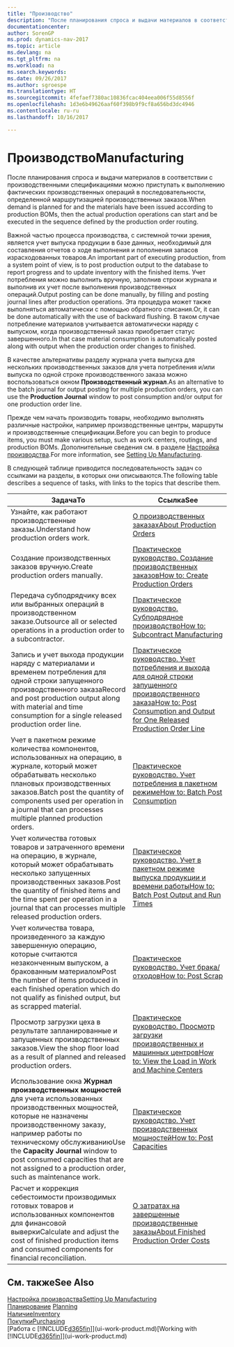 ```yaml
---
title: "Производство"
description: "После планирования спроса и выдачи материалов в соответствии с производственными спецификациями можно приступать к выполнению фактических производственных операций в последовательности, определенной маршрутизацией производственных заказов."
documentationcenter: 
author: SorenGP
ms.prod: dynamics-nav-2017
ms.topic: article
ms.devlang: na
ms.tgt_pltfrm: na
ms.workload: na
ms.search.keywords: 
ms.date: 09/26/2017
ms.author: sgroespe
ms.translationtype: HT
ms.sourcegitcommit: 4fefaef7380ac10836fcac404eea006f55d8556f
ms.openlocfilehash: 1d3e6b49626aaf60f398b9f9cf8a656bd3dc4946
ms.contentlocale: ru-ru
ms.lasthandoff: 10/16/2017

---
```

# <a name="manufacturing"></a><span data-ttu-id="75d50-103">Производство</span><span class="sxs-lookup"><span data-stu-id="75d50-103">Manufacturing</span></span>
<span data-ttu-id="75d50-104">После планирования спроса и выдачи материалов в соответствии с производственными спецификациями можно приступать к выполнению фактических производственных операций в последовательности, определенной маршрутизацией производственных заказов.</span><span class="sxs-lookup"><span data-stu-id="75d50-104">When demand is planned for and the materials have been issued according to production BOMs, then the actual production operations can start and be executed in the sequence defined by the production order routing.</span></span>  

<span data-ttu-id="75d50-105">Важной частью процесса производства, с системной точки зрения, является учет выпуска продукции в базе данных, необходимый для составления отчетов о ходе выполнения и пополнения запасов израсходованных товаров.</span><span class="sxs-lookup"><span data-stu-id="75d50-105">An important part of executing production, from a system point of view, is to post production output to the database to report progress and to update inventory with the finished items.</span></span> <span data-ttu-id="75d50-106">Учет потребления можно выполнить вручную, заполнив строки журнала и выполнив их учет после выполнения производственных операций.</span><span class="sxs-lookup"><span data-stu-id="75d50-106">Output posting can be done manually, by filling and posting journal lines after production operations.</span></span> <span data-ttu-id="75d50-107">Эта процедура может также выполняться автоматически с помощью обратного списания.</span><span class="sxs-lookup"><span data-stu-id="75d50-107">Or, it can be done automatically with the use of backward flushing.</span></span> <span data-ttu-id="75d50-108">В таком случае потребление материалов учитывается автоматически наряду с выпуском, когда производственный заказ приобретает статус завершенного.</span><span class="sxs-lookup"><span data-stu-id="75d50-108">In that case material consumption is automatically posted along with output when the production order changes to finished.</span></span>  

<span data-ttu-id="75d50-109">В качестве альтернативы разделу журнала учета выпуска для нескольких производственных заказов для учета потребления и/или выпуска по одной строке производственного заказа можно воспользоваться окном **Производственный журнал**.</span><span class="sxs-lookup"><span data-stu-id="75d50-109">As an alternative to the batch journal for output posting for multiple production orders, you can use the **Production Journal** window to post consumption and/or output for one production order line.</span></span>

<span data-ttu-id="75d50-110">Прежде чем начать производить товары, необходимо выполнять различные настройки, например производственные центры, маршруты и производственные спецификации.</span><span class="sxs-lookup"><span data-stu-id="75d50-110">Before you can begin to produce items, you must make various setup, such as work centers, routings, and production BOMs.</span></span> <span data-ttu-id="75d50-111">Дополнительные сведения см. в разделе [Настройка производства](production-configure-production-processes.md).</span><span class="sxs-lookup"><span data-stu-id="75d50-111">For more information, see [Setting Up Manufacturing](production-configure-production-processes.md).</span></span>

<span data-ttu-id="75d50-112">В следующей таблице приводится последовательность задач со ссылками на разделы, в которых они описываются.</span><span class="sxs-lookup"><span data-stu-id="75d50-112">The following table describes a sequence of tasks, with links to the topics that describe them.</span></span>   

|<span data-ttu-id="75d50-113">**Задача**</span><span class="sxs-lookup"><span data-stu-id="75d50-113">**To**</span></span>|<span data-ttu-id="75d50-114">**Ссылка**</span><span class="sxs-lookup"><span data-stu-id="75d50-114">**See**</span></span>|  
|------------|-------------|  
|<span data-ttu-id="75d50-115">Узнайте, как работают производственные заказы.</span><span class="sxs-lookup"><span data-stu-id="75d50-115">Understand how production orders work.</span></span>|[<span data-ttu-id="75d50-116">О производственных заказах</span><span class="sxs-lookup"><span data-stu-id="75d50-116">About Production Orders</span></span>](production-about-production-orders.md)|
|<span data-ttu-id="75d50-117">Создание производственных заказов вручную.</span><span class="sxs-lookup"><span data-stu-id="75d50-117">Create production orders manually.</span></span>|[<span data-ttu-id="75d50-118">Практическое руководство. Создание производственных заказов</span><span class="sxs-lookup"><span data-stu-id="75d50-118">How to: Create Production Orders</span></span>](production-how-to-create-production-orders.md)|
|<span data-ttu-id="75d50-119">Передача субподрядчику всех или выбранных операций в производственном заказе.</span><span class="sxs-lookup"><span data-stu-id="75d50-119">Outsource all or selected operations in a production order to a subcontractor.</span></span>|[<span data-ttu-id="75d50-120">Практическое руководство. Субподрядное производство</span><span class="sxs-lookup"><span data-stu-id="75d50-120">How to: Subcontract Manufacturing</span></span>](production-how-to-subcontract-manufacturing.md)|
|<span data-ttu-id="75d50-121">Запись и учет выхода продукции наряду с материалами и временем потребления для одной строки запущенного производственного заказа</span><span class="sxs-lookup"><span data-stu-id="75d50-121">Record and post production output along with material and time consumption for a single released production order line.</span></span>|[<span data-ttu-id="75d50-122">Практическое руководство. Учет потребления и выхода для одной строки запущенного производственного заказа</span><span class="sxs-lookup"><span data-stu-id="75d50-122">How to: Post Consumption and Output for One Released Production Order Line</span></span>](production-how-to-register-consumption-and-output.md)|  
|<span data-ttu-id="75d50-123">Учет в пакетном режиме количества компонентов, использованных на операцию, в журнале, который может обрабатывать несколько плановых производственных заказов.</span><span class="sxs-lookup"><span data-stu-id="75d50-123">Batch post the quantity of components used per operation in a journal that can processes multiple planned production orders.</span></span>|[<span data-ttu-id="75d50-124">Практическое руководство. Учет потребления в пакетном режиме</span><span class="sxs-lookup"><span data-stu-id="75d50-124">How to: Batch Post Consumption</span></span>](production-how-to-post-consumption.md)|
|<span data-ttu-id="75d50-125">Учет количества готовых товаров и затраченного времени на операцию, в журнале, который может обрабатывать несколько запущенных производственных заказов.</span><span class="sxs-lookup"><span data-stu-id="75d50-125">Post the quantity of finished items and the time spent per operation in a journal that can processes multiple released production orders.</span></span>|[<span data-ttu-id="75d50-126">Практическое руководство. Учет в пакетном режиме выпуска продукции и времени работы</span><span class="sxs-lookup"><span data-stu-id="75d50-126">How to: Batch Post Output and Run Times</span></span>](production-how-to-post-output-quantity.md)|  
|<span data-ttu-id="75d50-127">Учет количества товара, произведенного за каждую завершенную операцию, которые считаются незаконченным выпуском, а бракованным материалом</span><span class="sxs-lookup"><span data-stu-id="75d50-127">Post the number of items produced in each finished operation which do not qualify as finished output, but as scrapped material.</span></span>|[<span data-ttu-id="75d50-128">Практическое руководство. Учет брака/отходов</span><span class="sxs-lookup"><span data-stu-id="75d50-128">How to: Post Scrap</span></span>](production-how-to-post-scrap.md)|
|<span data-ttu-id="75d50-129">Просмотр загрузки цеха в результате запланированные и запущенных производственных заказов.</span><span class="sxs-lookup"><span data-stu-id="75d50-129">View the shop floor load as a result of planned and released production orders.</span></span>|[<span data-ttu-id="75d50-130">Практическое руководство. Просмотр загрузки производственных и машинных центров</span><span class="sxs-lookup"><span data-stu-id="75d50-130">How to: View the Load in Work and Machine Centers</span></span>](production-how-to-view-the-load-on-work-centers.md)|      
|<span data-ttu-id="75d50-131">Использование окна **Журнал производственных мощностей** для учета использованных производственных мощностей, которые не назначены производственному заказу, например работы по техническому обслуживанию</span><span class="sxs-lookup"><span data-stu-id="75d50-131">Use the **Capacity Journal** window to post consumed capacities that are not assigned to a production order, such as maintenance work.</span></span>|[<span data-ttu-id="75d50-132">Практическое руководство. Учет производственных мощностей</span><span class="sxs-lookup"><span data-stu-id="75d50-132">How to: Post Capacities</span></span>](production-how-to-post-capacities.md)|  
|<span data-ttu-id="75d50-133">Расчет и коррекция себестоимости производимых готовых товаров и использованных компонентов для финансовой выверки</span><span class="sxs-lookup"><span data-stu-id="75d50-133">Calculate and adjust the cost of finished production items and consumed components for financial reconciliation.</span></span>|[<span data-ttu-id="75d50-134">О затратах на завершенные производственные заказы</span><span class="sxs-lookup"><span data-stu-id="75d50-134">About Finished Production Order Costs</span></span>](finance-about-finished-production-order-costs.md)|  

## <a name="see-also"></a><span data-ttu-id="75d50-135">См. также</span><span class="sxs-lookup"><span data-stu-id="75d50-135">See Also</span></span>  
[<span data-ttu-id="75d50-136">Настройка производства</span><span class="sxs-lookup"><span data-stu-id="75d50-136">Setting Up Manufacturing</span></span>](production-configure-production-processes.md)  
<span data-ttu-id="75d50-137">[Планирование](production-planning.md)    </span><span class="sxs-lookup"><span data-stu-id="75d50-137">[Planning](production-planning.md)    </span></span>  
[<span data-ttu-id="75d50-138">Наличие</span><span class="sxs-lookup"><span data-stu-id="75d50-138">Inventory</span></span>](inventory-manage-inventory.md)  
[<span data-ttu-id="75d50-139">Покупки</span><span class="sxs-lookup"><span data-stu-id="75d50-139">Purchasing</span></span>](purchasing-manage-purchasing.md)  
<span data-ttu-id="75d50-140">[Работа с [!INCLUDE[d365fin](includes/d365fin_md.md)]](ui-work-product.md)</span><span class="sxs-lookup"><span data-stu-id="75d50-140">[Working with [!INCLUDE[d365fin](includes/d365fin_md.md)]](ui-work-product.md)</span></span>

